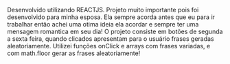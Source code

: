 Desenvolvido utilizando REACTJS. Projeto muito importante pois foi desenvolvido para minha esposa. Ela sempre acorda antes que eu para ir trabalhar então achei uma otima ideia ela acordar e sempre ter uma mensagem romantica em seu dia!
O projeto consiste em botões de segunda a sexta feira, quando clicados apresentam para o usuário frases geradas aleatoriamente. Utilizei funções onClick e arrays com frases variadas, e com math.floor gerar as frases aleatoriamente!
